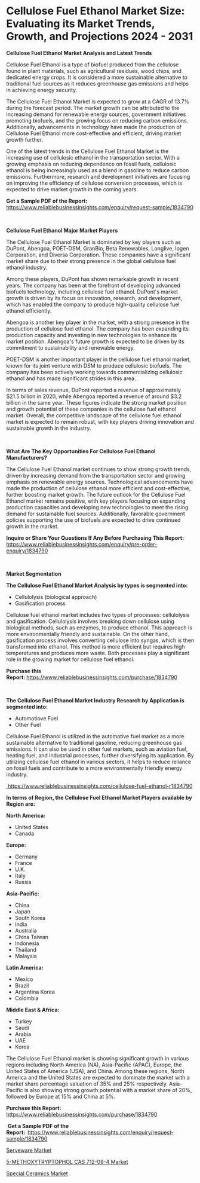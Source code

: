 <p><h1>Cellulose Fuel Ethanol Market Size: Evaluating its Market Trends, Growth, and Projections 2024 - 2031</h1></p><p><strong>Cellulose Fuel Ethanol Market Analysis and Latest Trends</strong></p>
<p><p>Cellulose Fuel Ethanol is a type of biofuel produced from the cellulose found in plant materials, such as agricultural residues, wood chips, and dedicated energy crops. It is considered a more sustainable alternative to traditional fuel sources as it reduces greenhouse gas emissions and helps in achieving energy security.</p><p>The Cellulose Fuel Ethanol Market is expected to grow at a CAGR of 13.7% during the forecast period. The market growth can be attributed to the increasing demand for renewable energy sources, government initiatives promoting biofuels, and the growing focus on reducing carbon emissions. Additionally, advancements in technology have made the production of Cellulose Fuel Ethanol more cost-effective and efficient, driving market growth further.</p><p>One of the latest trends in the Cellulose Fuel Ethanol Market is the increasing use of cellulosic ethanol in the transportation sector. With a growing emphasis on reducing dependence on fossil fuels, cellulosic ethanol is being increasingly used as a blend in gasoline to reduce carbon emissions. Furthermore, research and development initiatives are focusing on improving the efficiency of cellulose conversion processes, which is expected to drive market growth in the coming years.</p></p>
<p><strong>Get a Sample PDF of the Report:&nbsp;</strong> <a href="https://www.reliablebusinessinsights.com/enquiry/request-sample/1834790">https://www.reliablebusinessinsights.com/enquiry/request-sample/1834790</a></p>
<p>&nbsp;</p>
<p><strong>Cellulose Fuel Ethanol Major Market Players</strong></p>
<p><p>The Cellulose Fuel Ethanol Market is dominated by key players such as DuPont, Abengoa, POET-DSM, GranBio, Beta Renewables, Longlive, Iogen Corporation, and Diversa Corporation. These companies have a significant market share due to their strong presence in the global cellulose fuel ethanol industry.</p><p>Among these players, DuPont has shown remarkable growth in recent years. The company has been at the forefront of developing advanced biofuels technology, including cellulose fuel ethanol. DuPont's market growth is driven by its focus on innovation, research, and development, which has enabled the company to produce high-quality cellulose fuel ethanol efficiently.</p><p>Abengoa is another key player in the market, with a strong presence in the production of cellulose fuel ethanol. The company has been expanding its production capacity and investing in new technologies to enhance its market position. Abengoa's future growth is expected to be driven by its commitment to sustainability and renewable energy.</p><p>POET-DSM is another important player in the cellulose fuel ethanol market, known for its joint venture with DSM to produce cellulosic biofuels. The company has been actively working towards commercializing cellulosic ethanol and has made significant strides in this area.</p><p>In terms of sales revenue, DuPont reported a revenue of approximately $21.5 billion in 2020, while Abengoa reported a revenue of around $3.2 billion in the same year. These figures indicate the strong market position and growth potential of these companies in the cellulose fuel ethanol market. Overall, the competitive landscape of the cellulose fuel ethanol market is expected to remain robust, with key players driving innovation and sustainable growth in the industry.</p></p>
<p>&nbsp;</p>
<p><strong>What Are The Key Opportunities For Cellulose Fuel Ethanol Manufacturers?</strong></p>
<p><p>The Cellulose Fuel Ethanol market continues to show strong growth trends, driven by increasing demand from the transportation sector and growing emphasis on renewable energy sources. Technological advancements have made the production of cellulose ethanol more efficient and cost-effective, further boosting market growth. The future outlook for the Cellulose Fuel Ethanol market remains positive, with key players focusing on expanding production capacities and developing new technologies to meet the rising demand for sustainable fuel sources. Additionally, favorable government policies supporting the use of biofuels are expected to drive continued growth in the market.</p></p>
<p><strong>Inquire or Share Your Questions If Any Before Purchasing This Report:</strong> <a href="https://www.reliablebusinessinsights.com/enquiry/pre-order-enquiry/1834790">https://www.reliablebusinessinsights.com/enquiry/pre-order-enquiry/1834790</a></p>
<p>&nbsp;</p>
<p><strong>Market Segmentation</strong></p>
<p><strong>The Cellulose Fuel Ethanol Market Analysis by types is segmented into:</strong></p>
<p><ul><li>Cellulolysis (biological approach)</li><li>Gasification process</li></ul></p>
<p><p>Cellulose fuel ethanol market includes two types of processes: cellulolysis and gasification. Cellulolysis involves breaking down cellulose using biological methods, such as enzymes, to produce ethanol. This approach is more environmentally friendly and sustainable. On the other hand, gasification process involves converting cellulose into syngas, which is then transformed into ethanol. This method is more efficient but requires high temperatures and produces more waste. Both processes play a significant role in the growing market for cellulose fuel ethanol.</p></p>
<p><strong>Purchase this Report:&nbsp;</strong><a href="https://www.reliablebusinessinsights.com/purchase/1834790">https://www.reliablebusinessinsights.com/purchase/1834790</a></p>
<p>&nbsp;</p>
<p><strong>The Cellulose Fuel Ethanol Market Industry Research by Application is segmented into:</strong></p>
<p><ul><li>Automotiove Fuel</li><li>Other Fuel</li></ul></p>
<p><p>Cellulose Fuel Ethanol is utilized in the automotive fuel market as a more sustainable alternative to traditional gasoline, reducing greenhouse gas emissions. It can also be used in other fuel markets, such as aviation fuel, heating fuel, and industrial processes, further diversifying its application. By utilizing cellulose fuel ethanol in various sectors, it helps to reduce reliance on fossil fuels and contribute to a more environmentally friendly energy industry.</p></p>
<p><a href="https://www.reliablebusinessinsights.com/cellulose-fuel-ethanol-r1834790">&nbsp;https://www.reliablebusinessinsights.com/cellulose-fuel-ethanol-r1834790</a></p>
<p><strong>In terms of Region, the Cellulose Fuel Ethanol Market Players available by Region are:</strong></p>
<p>
    <p> <strong> North America: </strong>
        <ul>
            <li>United States</li>
            <li>Canada</li>
        </ul>
        </p> 
    <p> <strong> Europe: </strong>
        <ul>
            <li>Germany</li>
            <li>France</li>
            <li>U.K.</li>
            <li>Italy</li>
            <li>Russia</li>
        </ul>
        </p> 
    <p> <strong> Asia-Pacific: </strong>
        <ul>
            <li>China</li>
            <li>Japan</li>
            <li>South Korea</li>
            <li>India</li>
            <li>Australia</li>
            <li>China Taiwan</li>
            <li>Indonesia</li>
            <li>Thailand</li>
            <li>Malaysia</li>
        </ul>
        </p> 
    <p> <strong> Latin America: </strong>
        <ul>
            <li>Mexico</li>
            <li>Brazil</li>
            <li>Argentina Korea</li>
            <li>Colombia</li>
        </ul>
        </p> 
    <p> <strong> Middle East & Africa: </strong>
        <ul>
            <li>Turkey</li>
            <li>Saudi</li>
            <li>Arabia</li>
            <li>UAE</li>
            <li>Korea</li>
        </ul>
    </p>
    </p>
<p><p>The Cellulose Fuel Ethanol market is showing significant growth in various regions including North America (NA), Asia-Pacific (APAC), Europe, the United States of America (USA), and China. Among these regions, North America and the United States are expected to dominate the market with a market share percentage valuation of 35% and 25% respectively. Asia-Pacific is also showing strong growth potential with a market share of 20%, followed by Europe at 15% and China at 5%.</p></p>
<p><strong>Purchase this Report: </strong><a href="https://www.reliablebusinessinsights.com/purchase/1834790">https://www.reliablebusinessinsights.com/purchase/1834790</a></p>
<p>&nbsp;<strong>Get a Sample PDF of the Report:&nbsp;&nbsp;</strong><a href="https://www.reliablebusinessinsights.com/enquiry/request-sample/1834790">https://www.reliablebusinessinsights.com/enquiry/request-sample/1834790</a></p>
<p><strong></strong></p>
<p><p><a href="https://github.com/ORAZITOM/Market-Research-Report-List-1/blob/main/serveware-market.md">Serveware Market</a></p><p><a href="https://github.com/JosephWillisbXXgf/Market-Research-Report-List-1/blob/main/5-methoxytryptophol-cas-712-09-4-market.md">5-METHOXYTRYPTOPHOL CAS 712-09-4 Market</a></p><p><a href="https://github.com/verajwilson971/Market-Research-Report-List-1/blob/main/special-ceramics-market.md">Special Ceramics Market</a></p></p>